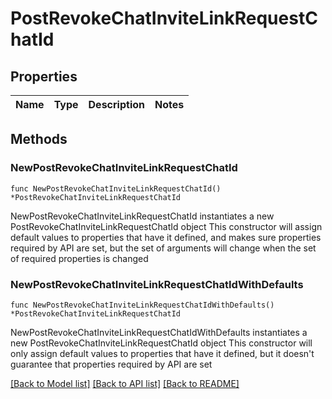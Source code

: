 # PostRevokeChatInviteLinkRequestChatId

## Properties

Name | Type | Description | Notes
------------ | ------------- | ------------- | -------------

## Methods

### NewPostRevokeChatInviteLinkRequestChatId

`func NewPostRevokeChatInviteLinkRequestChatId() *PostRevokeChatInviteLinkRequestChatId`

NewPostRevokeChatInviteLinkRequestChatId instantiates a new PostRevokeChatInviteLinkRequestChatId object
This constructor will assign default values to properties that have it defined,
and makes sure properties required by API are set, but the set of arguments
will change when the set of required properties is changed

### NewPostRevokeChatInviteLinkRequestChatIdWithDefaults

`func NewPostRevokeChatInviteLinkRequestChatIdWithDefaults() *PostRevokeChatInviteLinkRequestChatId`

NewPostRevokeChatInviteLinkRequestChatIdWithDefaults instantiates a new PostRevokeChatInviteLinkRequestChatId object
This constructor will only assign default values to properties that have it defined,
but it doesn't guarantee that properties required by API are set


[[Back to Model list]](../README.md#documentation-for-models) [[Back to API list]](../README.md#documentation-for-api-endpoints) [[Back to README]](../README.md)


